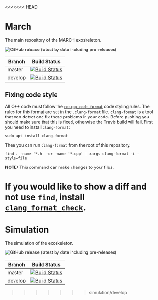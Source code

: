<<<<<<< HEAD
# March
The main repository of the MARCH exoskeleton.

![GitHub release (latest by date including pre-releases)](https://img.shields.io/github/v/release/project-march/march?include_prereleases)

| Branch | Build Status |
| ------ |:------------:|
| master | [![Build Status](https://api.travis-ci.com/project-march/march.svg?branch=master)](https://travis-ci.com/project-march/march) |
| develop | [![Build Status](https://api.travis-ci.com/project-march/march.svg?branch=develop)](https://travis-ci.com/project-march/march) |

## Fixing code style
All C++ code must follow the [`roscpp_code_format`](https://github.com/davetcoleman/roscpp_code_format)
code styling rules. The rules for this format are set in the `.clang-format`
file. `clang-format` is a tool that can detect and fix these problems in your
code. Before pushing you should make sure that this is fixed, otherwise the
Travis build will fail. First you need to install `clang-format`:
```
sudo apt install clang-format
```
Then you can run `clang-format` from the root of this repository:
```
find . -name '*.h' -or -name '*.cpp' | xargs clang-format -i -style=file
```
**NOTE:** This command can make changes to your files.

If you would like to show a diff and not use `find`, install
[`clang_format_check`](https://github.com/cloderic/clang_format_check).
=======
# Simulation
The simulation of the exoskeleton.

![GitHub release (latest by date including pre-releases)](https://img.shields.io/github/v/release/project-march/simulation?include_prereleases)

| Branch | Build Status |
| ------ |:------------:|
| master | [![Build Status](https://api.travis-ci.com/project-march/simulation.svg?branch=master)](https://travis-ci.com/project-march/simulation) |
| develop | [![Build Status](https://api.travis-ci.com/project-march/simulation.svg?branch=develop)](https://travis-ci.com/project-march/simulation) |

>>>>>>> simulation/develop
